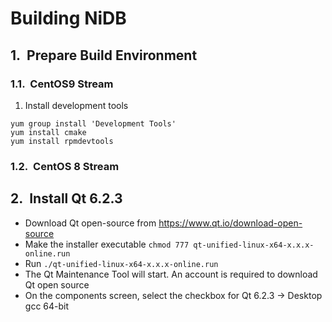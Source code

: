 <style
  type="text/css">
h1 { counter-reset: h2counter; }
h2 { counter-reset: h3counter; }
h3 { counter-reset: h4counter; }
h4 { counter-reset: h5counter; }
h5 { counter-reset: h6counter; }
h6 {}

h2:before {
    counter-increment: h2counter;
    content: counter(h2counter) ".\0000a0\0000a0";
}

h3:before {
    counter-increment: h3counter;
    content: counter(h2counter) "." counter(h3counter) ".\0000a0\0000a0";
}

h4:before {
    counter-increment: h4counter;
    content: counter(h2counter) "." counter(h3counter) "." counter(h4counter) ".\0000a0\0000a0";
}

h5:before {
    counter-increment: h5counter;
    content: counter(h2counter) "." counter(h3counter) "." counter(h4counter) "." counter(h5counter) ".\0000a0\0000a0";
}

h6:before {
    counter-increment: h6counter;
    content: counter(h2counter) "." counter(h3counter) "." counter(h4counter) "." counter(h5counter) "." counter(h6counter) ".\0000a0\0000a0";
}
</style>

# Building NiDB
## Prepare Build Environment
### CentOS9 Stream
1) Install development tools
```
yum group install 'Development Tools'
yum install cmake
yum install rpmdevtools
```
### CentOS 8 Stream

## Install Qt 6.2.3
   - Download Qt open-source from https://www.qt.io/download-open-source
   - Make the installer executable `chmod 777 qt-unified-linux-x64-x.x.x-online.run`
   - Run `./qt-unified-linux-x64-x.x.x-online.run`
   - The Qt Maintenance Tool will start. An account is required to download Qt open source
   - On the components screen, select the checkbox for Qt 6.2.3 &rarr; Desktop gcc 64-bit
